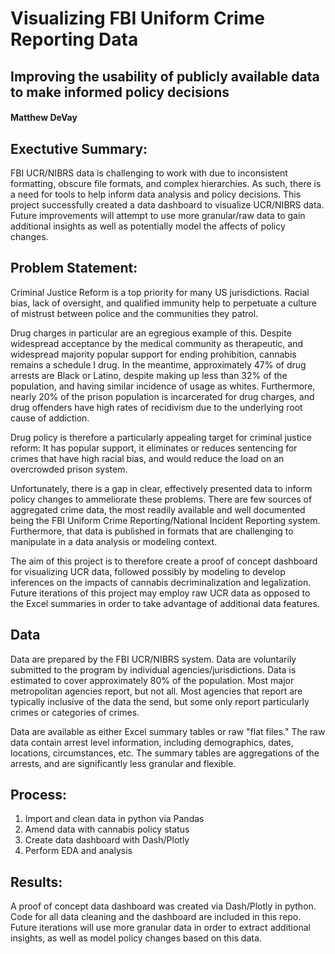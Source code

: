 # Visualizing FBI Uniform Crime Reporting Data

## Improving the usability of publicly available data to make informed policy decisions

#### Matthew DeVay

## Exectutive Summary:

FBI UCR/NIBRS data is challenging to work with due to inconsistent formatting, obscure file formats, and complex hierarchies. As such, there is a need for tools to help inform data analysis and policy decisions. This project successfully created a data dashboard to visualize UCR/NIBRS data. Future improvements will attempt to use more granular/raw data to gain additional insights as well as potentially model the affects of policy changes.

## Problem Statement:

Criminal Justice Reform is a top priority for many US jurisdictions. Racial bias, lack of oversight, and qualified immunity help to perpetuate a culture of mistrust between police and the communities they patrol.

Drug charges in particular are an egregious example of this. Despite widespread acceptance by the medical community as therapeutic, and widespread majority popular support for ending prohibition, cannabis remains a schedule I drug. In the meantime, approximately 47% of drug arrests are Black or Latino, despite making up less than 32% of the population, and having similar incidence of usage as whites. Furthermore, nearly 20% of the prison population is incarcerated for drug charges, and drug offenders have high rates of recidivism due to the underlying root cause of addiction.

Drug policy is therefore a particularly appealing target for criminal justice reform: It has popular support, it eliminates or reduces sentencing for crimes that have high racial bias, and would reduce the load on an overcrowded prison system.

Unfortunately, there is a gap in clear, effectively presented data to inform policy changes to ammeliorate these problems. There are few sources of aggregated crime data, the most readily available and well documented being the FBI Uniform Crime Reporting/National Incident Reporting system. Furthermore, that data is published in formats that are challenging to manipulate in a data analysis or modeling context.

The aim of this project is to therefore create a proof of concept dashboard for visualizing UCR data, followed possibly by modeling to develop inferences on the impacts of cannabis decriminalization and legalization. Future iterations of this project may employ raw UCR data as opposed to the Excel summaries in order to take advantage of additional data features.

## Data

Data are prepared by the FBI UCR/NIBRS system. Data are voluntarily submitted to the program by individual agencies/jurisdictions. Data is estimated to cover approximately 80% of the population. Most major metropolitan agencies report, but not all. Most agencies that report are typically inclusive of the data the send, but some only report particularly crimes or categories of crimes.

Data are available as either Excel summary tables or raw "flat files." The raw data contain arrest level information, including demographics, dates, locations, circumstances, etc. The summary tables are aggregations of the arrests, and are significantly less granular and flexible.

## Process:

1. Import and clean data in python via Pandas
2. Amend data with cannabis policy status
3. Create data dashboard with Dash/Plotly
4. Perform EDA and analysis

## Results:

A proof of concept data dashboard was created via Dash/Plotly in python. Code for all data cleaning and the dashboard are included in this repo. Future iterations will use more granular data in order to extract additional insights, as well as model policy changes based on this data.
